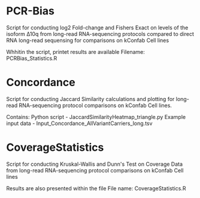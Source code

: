 # PCR-Bias
Script for conducting log2 Fold-change and Fishers Exact on levels of the isoform Δ10q from long-read RNA-sequencing protocols compared to direct RNA long-read sequensing for comparisons on kConfab Cell lines

Whhitin the script, printet results are available
Filename: PCRBias_Statistics.R

# Concordance
Script for conducting Jaccard Similarity calculations and plotting for long-read RNA-sequencing protocol comparisons on kConfab Cell lines.

Contains:
Python script - JaccardSimilarityHeatmap_triangle.py
Example input data - Input_Concordance_AllVariantCarriers_long.tsv

# CoverageStatistics
Script for conducting Kruskal-Wallis and Dunn's Test on Coverage Data from long-read RNA-sequencing protocol comparisons on kConfab Cell lines

Results are also presented within the file
File name: CoverageStatistics.R

